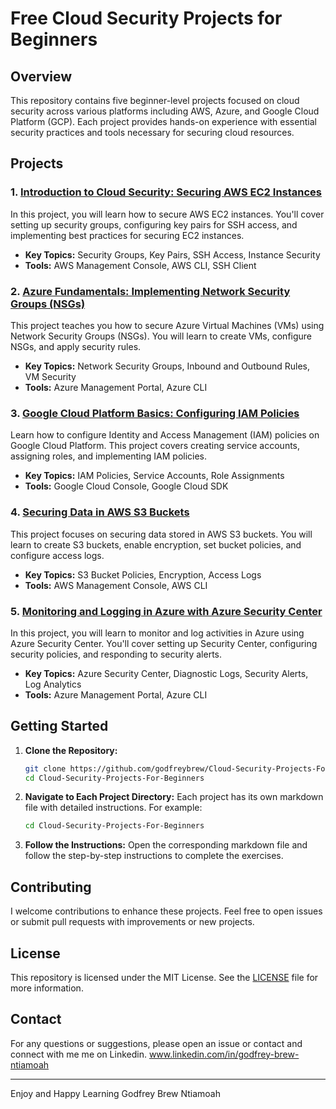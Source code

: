 # Free Cloud Security Projects for Beginners

## Overview

This repository contains five beginner-level projects focused on cloud security across various platforms including AWS, Azure, and Google Cloud Platform (GCP). Each project provides hands-on experience with essential security practices and tools necessary for securing cloud resources.

## Projects

### 1. [Introduction to Cloud Security: Securing AWS EC2 Instances](https://github.com/godfreybrew/Cloud-Security-Projects-For-Beginners/blob/main/Project-1-Securing-AWS-EC2-Instances.md)

In this project, you will learn how to secure AWS EC2 instances. You'll cover setting up security groups, configuring key pairs for SSH access, and implementing best practices for securing EC2 instances.

- **Key Topics:** Security Groups, Key Pairs, SSH Access, Instance Security
- **Tools:** AWS Management Console, AWS CLI, SSH Client

### 2. [Azure Fundamentals: Implementing Network Security Groups (NSGs)](https://github.com/godfreybrew/Cloud-Security-Projects-For-Beginners/blob/main/Project-2-Implementing-Network-Security-Groups(NSGs)-on-Azure.md)

This project teaches you how to secure Azure Virtual Machines (VMs) using Network Security Groups (NSGs). You will learn to create VMs, configure NSGs, and apply security rules.

- **Key Topics:** Network Security Groups, Inbound and Outbound Rules, VM Security
- **Tools:** Azure Management Portal, Azure CLI

### 3. [Google Cloud Platform Basics: Configuring IAM Policies](https://github.com/godfreybrew/Cloud-Security-Projects-For-Beginners/blob/main/Project-3-Configuring-IAM-Policies-on-GCP-Cloud-md)

Learn how to configure Identity and Access Management (IAM) policies on Google Cloud Platform. This project covers creating service accounts, assigning roles, and implementing IAM policies.

- **Key Topics:** IAM Policies, Service Accounts, Role Assignments
- **Tools:** Google Cloud Console, Google Cloud SDK

### 4. [Securing Data in AWS S3 Buckets](https://github.com/godfreybrew/Cloud-Security-Projects-For-Beginners/blob/main/Project-4-Securing-Data-In-AWS-S3-Bucket.md)

This project focuses on securing data stored in AWS S3 buckets. You will learn to create S3 buckets, enable encryption, set bucket policies, and configure access logs.

- **Key Topics:** S3 Bucket Policies, Encryption, Access Logs
- **Tools:** AWS Management Console, AWS CLI

### 5. [Monitoring and Logging in Azure with Azure Security Center](https://github.com/godfreybrew/Cloud-Security-Projects-For-Beginners/blob/main/Project-5-Monitoring-and-Logging-in-Azure-with-Azure-Security-Center.md)

In this project, you will learn to monitor and log activities in Azure using Azure Security Center. You'll cover setting up Security Center, configuring security policies, and responding to security alerts.

- **Key Topics:** Azure Security Center, Diagnostic Logs, Security Alerts, Log Analytics
- **Tools:** Azure Management Portal, Azure CLI

## Getting Started

1. **Clone the Repository:**
    ```bash
    git clone https://github.com/godfreybrew/Cloud-Security-Projects-For-Beginners
    cd Cloud-Security-Projects-For-Beginners
    ```

2. **Navigate to Each Project Directory:**
    Each project has its own markdown file with detailed instructions. For example:
    ```bash
    cd Cloud-Security-Projects-For-Beginners
    ```

3. **Follow the Instructions:**
    Open the corresponding markdown file and follow the step-by-step instructions to complete the exercises.

## Contributing

I welcome contributions to enhance these projects. Feel free to open issues or submit pull requests with improvements or new projects.

## License

This repository is licensed under the MIT License. See the [LICENSE](LICENSE) file for more information.

## Contact

For any questions or suggestions, please open an issue or contact and connect with me me on Linkedin.
www.linkedin.com/in/godfrey-brew-ntiamoah

---

Enjoy and Happy Learning
Godfrey Brew Ntiamoah

